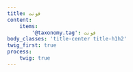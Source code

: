 ```yaml
---
title: فونت
content:
    items:  
        '@taxonomy.tag': فونت
body_classes: 'title-center title-h1h2'
twig_first: true
process:
    twig: true
---
```

